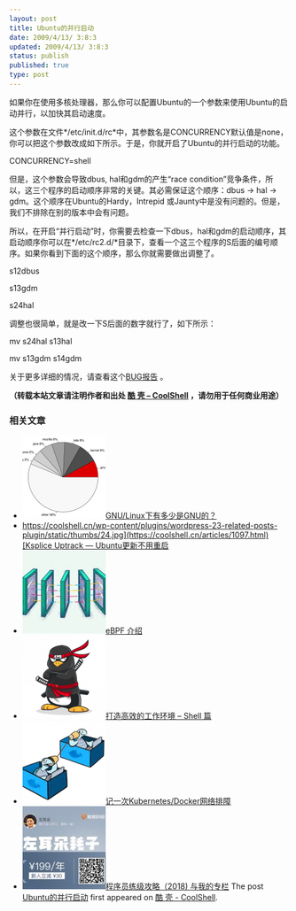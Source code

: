 ```yaml
---
layout: post
title: Ubuntu的并行启动
date: 2009/4/13/ 3:8:3
updated: 2009/4/13/ 3:8:3
status: publish
published: true
type: post
---
```


如果你在使用多核处理器，那么你可以配置Ubuntu的一个参数来使用Ubuntu的启动并行，以加快其启动速度。


这个参数在文件*/etc/init.d/rc*中，其参数名是CONCURRENCY默认值是none，你可以把这个参数改成如下所示。于是，你就开启了Ubuntu的并行启动的功能。


CONCURRENCY=shell


但是，这个参数会导致dbus, hal和gdm的产生“race condition”竞争条件，所以，这三个程序的启动顺序非常的关键。其必需保证这个顺序：dbus -> hal -> gdm。这个顺序在Ubuntu的Hardy，Intrepid 或Jaunty中是没有问题的。但是，我们不排除在别的版本中会有问题。



所以，在开启“并行启动”时，你需要去检查一下dbus，hal和gdm的启动顺序，其启动顺序你可以在*/etc/rc2.d/*目录下，查看一个这三个程序的S后面的编号顺序。如果你看到下面的这个顺序，那么你就需要做出调整了。


s12dbus  

s13gdm  

s24hal


调整也很简单，就是改一下S后面的数字就行了，如下所示：


mv s24hal s13hal  

mv s13gdm s14gdm


关于更多详细的情况，请查看这个[BUG报告](https://bugs.launchpad.net/ubuntu/+source/hal/+bug/149881) 。



**（转载本站文章请注明作者和出处 [酷 壳 – CoolShell](https://coolshell.cn/) ，请勿用于任何商业用途）**



### 相关文章

* [![GNU/Linux下有多少是GNU的？](../wp-content/uploads/2011/06/GNUTotalSplit-150x150.png)](https://coolshell.cn/articles/4826.html)[GNU/Linux下有多少是GNU的？](https://coolshell.cn/articles/4826.html)
* [https://coolshell.cn/wp-content/plugins/wordpress-23-related-posts-plugin/static/thumbs/24.jpg](https://coolshell.cn/articles/1097.html)[Ksplice Uptrack — Ubuntu更新不用重启](https://coolshell.cn/articles/1097.html)
* [![eBPF 介绍](../wp-content/uploads/2022/12/eBPF-150x150.jpeg)](https://coolshell.cn/articles/22320.html)[eBPF 介绍](https://coolshell.cn/articles/22320.html)
* [![打造高效的工作环境 – Shell 篇](../wp-content/uploads/2019/03/linux.ninja_-150x150.png)](https://coolshell.cn/articles/19219.html)[打造高效的工作环境 – Shell 篇](https://coolshell.cn/articles/19219.html)
* [![记一次Kubernetes/Docker网络排障](../wp-content/uploads/2018/12/docker-networking-1-150x150.png)](https://coolshell.cn/articles/18654.html)[记一次Kubernetes/Docker网络排障](https://coolshell.cn/articles/18654.html)
* [![程序员练级攻略（2018)  与我的专栏](../wp-content/uploads/2018/05/300x262-150x150.jpg)](https://coolshell.cn/articles/18360.html)[程序员练级攻略（2018) 与我的专栏](https://coolshell.cn/articles/18360.html)
The post [Ubuntu的并行启动](https://coolshell.cn/articles/501.html) first appeared on [酷 壳 - CoolShell](https://coolshell.cn).